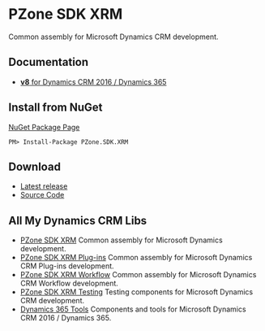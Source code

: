 # PZone SDK XRM
Common assembly for Microsoft Dynamics CRM development.

## Documentation
<ul>
<li><a href="https://zooy.github.io/PZone.SDK.XRM/v8/index.html"><b>v8</b> for Dynamics CRM 2016 / Dynamics 365</a></li>
</ul>

## Install from NuGet
<a href="https://preview.nuget.org/packages/PZone.SDK.XRM/">NuGet Package Page</a>
```
PM> Install-Package PZone.SDK.XRM
```

## Download
<ul>
<li><a href="https://github.com/ZooY/PZone.SDK.XRM/releases">Latest release</a></li>
<li><a href="https://github.com/ZooY/PZone.SDK.XRM/releases">Source Code</a></li>
</ul>

## All My Dynamics CRM Libs
<ul>
<li><a href="https://zooy.github.io/PZone.SDK.XRM/">PZone SDK XRM</a> Common assembly for Microsoft Dynamics development.</li>
<li><a href="https://zooy.github.io/PZone.SDK.XRM.Plugins/">PZone SDK XRM Plug-ins</a> Common assembly for Microsoft Dynamics CRM Plug-ins development.</li>
<li><a href="https://zooy.github.io/PZone.SDK.XRM.Workflow/">PZone SDK XRM Workflow</a> Common assembly for Microsoft Dynamics CRM Workflow development.</li>
<li><a href="https://zooy.github.io/PZone.SDK.XRM.Testing/">PZone SDK XRM Testing</a> Testing components for Microsoft Dynamics CRM development.</li>
<li><a href="https://github.com/ZooY/Dynamics365.Tools">Dynamics 365 Tools</a> Components and tools for Microsoft Dynamics CRM 2016 / Dynamics 365.</li>
</ul>